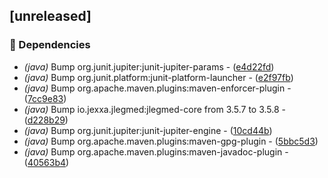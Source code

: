 ## [unreleased]

### 🤖 Dependencies

- *(java)* Bump org.junit.jupiter:junit-jupiter-params - ([e4d22fd](https://github.com/jexxa-projects/ESPAdapters/commit/e4d22fd0c862e6a1ae68b0ce93daf582304ab798))
- *(java)* Bump org.junit.platform:junit-platform-launcher - ([e2f97fb](https://github.com/jexxa-projects/ESPAdapters/commit/e2f97fb8b14dcd5f307c500703b1cd965ca58468))
- *(java)* Bump org.apache.maven.plugins:maven-enforcer-plugin - ([7cc9e83](https://github.com/jexxa-projects/ESPAdapters/commit/7cc9e83201bca9d97435391fcb7ec49a0908b764))
- *(java)* Bump io.jexxa.jlegmed:jlegmed-core from 3.5.7 to 3.5.8 - ([d228b29](https://github.com/jexxa-projects/ESPAdapters/commit/d228b29b5fa86cb5c18bb7af31b099e200ce8000))
- *(java)* Bump org.junit.jupiter:junit-jupiter-engine - ([10cd44b](https://github.com/jexxa-projects/ESPAdapters/commit/10cd44b0b25375261c8ce88c5410aad9b4616519))
- *(java)* Bump org.apache.maven.plugins:maven-gpg-plugin - ([5bbc5d3](https://github.com/jexxa-projects/ESPAdapters/commit/5bbc5d302969a93d2cae04a3ca4f878775534283))
- *(java)* Bump org.apache.maven.plugins:maven-javadoc-plugin - ([40563b4](https://github.com/jexxa-projects/ESPAdapters/commit/40563b425e895774b7c545f49a09decfd81b2fd7))

<!-- generated by git-cliff -->

